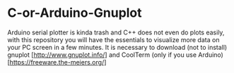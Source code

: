 # C-or-Arduino-Gnuplot
Arduino serial plotter is kinda trash and C++ does not even do plots easily, with this repository you will have the essentials to visualize more data on your PC screen in a few minutes. It is necessary to download (not to install) gnuplot [http://www.gnuplot.info/] and CoolTerm (only if you use Arduino) [https://freeware.the-meiers.org/]
